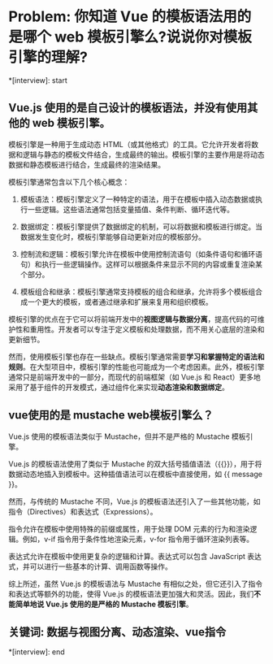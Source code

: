 # Problem: 你知道 Vue 的模板语法用的是哪个 web 模板引擎么?说说你对模板引擎的理解?

*[interview]: start
## Vue.js 使用的是自己设计的模板语法，并没有使用其他的 web 模板引擎。

模板引擎是一种用于生成动态 HTML（或其他格式）的工具。它允许开发者将数据和逻辑与静态的模板文件结合，生成最终的输出。模板引擎的主要作用是将动态数据和静态模板进行结合，生成最终的渲染结果。

模板引擎通常包含以下几个核心概念：
1. 模板语法：模板引擎定义了一种特定的语法，用于在模板中插入动态数据或执行一些逻辑。这些语法通常包括变量插值、条件判断、循环迭代等。

2. 数据绑定：模板引擎提供了数据绑定的机制，可以将数据和模板进行绑定。当数据发生变化时，模板引擎能够自动更新对应的模板部分。

3. 控制流和逻辑：模板引擎允许在模板中使用控制流语句（如条件语句和循环语句）和执行一些逻辑操作。这样可以根据条件来显示不同的内容或重复渲染某个部分。

4. 模板组合和继承：模板引擎通常支持模板的组合和继承，允许将多个模板组合成一个更大的模板，或者通过继承和扩展来复用和组织模板。

模板引擎的优点在于它可以将前端开发中的**视图逻辑与数据分离**，提高代码的可维护性和重用性。开发者可以专注于定义模板和处理数据，而不用关心底层的渲染和更新细节。

然而，使用模板引擎也存在一些缺点。模板引擎通常需要**学习和掌握特定的语法和规则**。在大型项目中，模板引擎的性能也可能成为一个考虑因素。此外，模板引擎通常只是前端开发中的一部分，而现代的前端框架（如 Vue.js 和 React）更多地采用了基于组件的开发模式，通过组件化来实现**动态渲染和数据绑定**。

## vue使用的是 mustache web模板引擎么？
Vue.js 使用的模板语法类似于 Mustache，但并不是严格的 Mustache 模板引擎。

Vue.js 的模板语法使用了类似于 Mustache 的双大括号插值语法（{{}}），用于将数据动态地插入到模板中。这种插值语法可以在模板中直接使用，如 {{ message }}。

然而，与传统的 Mustache 不同，Vue.js 的模板语法还引入了一些其他功能，如指令（Directives）和表达式（Expressions）。

指令允许在模板中使用特殊的前缀或属性，用于处理 DOM 元素的行为和渲染逻辑。例如，v-if 指令用于条件性地渲染元素，v-for 指令用于循环渲染列表等。

表达式允许在模板中使用更复杂的逻辑和计算。表达式可以包含 JavaScript 表达式，并可以进行一些基本的计算、调用函数等操作。

综上所述，虽然 Vue.js 的模板语法与 Mustache 有相似之处，但它还引入了指令和表达式等额外的功能，使得 Vue.js 的模板语法更加强大和灵活。因此，我们**不能简单地说 Vue.js 使用的是严格的 Mustache 模板引擎**。

## 关键词: 数据与视图分离、动态渲染、vue指令
*[interview]: end
